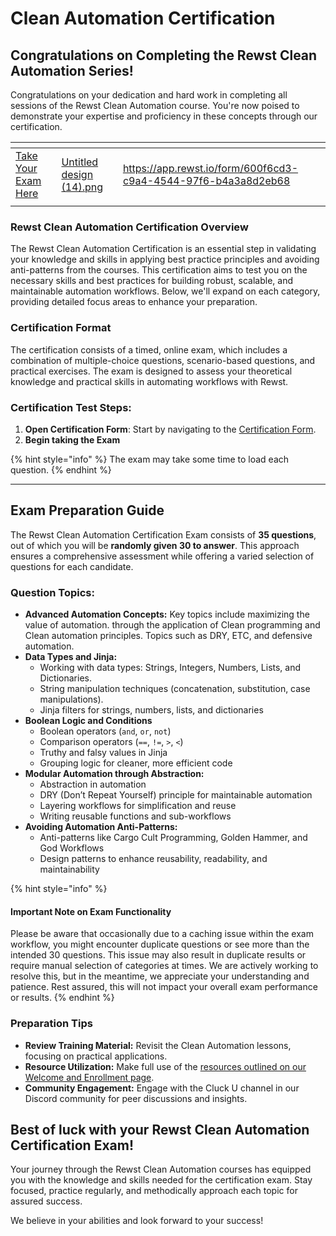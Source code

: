 # Clean Automation Certification

## Congratulations on Completing the Rewst Clean Automation Series!

Congratulations on your dedication and hard work in completing all sessions of the Rewst Clean Automation course. You're now poised to demonstrate your expertise and proficiency in these concepts through our certification.

<table data-card-size="large" data-view="cards"><thead><tr><th></th><th data-hidden data-card-cover data-type="files"></th><th data-hidden data-card-target data-type="content-ref"></th></tr></thead><tbody><tr><td>                    <a href="https://app.rewst.io/form/600f6cd3-c9a4-4544-97f6-b4a3a8d2eb68">Take Your Exam Here</a></td><td><a href="../../.gitbook/assets/Untitled design (14).png">Untitled design (14).png</a></td><td><a href="https://app.rewst.io/form/600f6cd3-c9a4-4544-97f6-b4a3a8d2eb68">https://app.rewst.io/form/600f6cd3-c9a4-4544-97f6-b4a3a8d2eb68</a></td></tr><tr><td></td><td></td><td></td></tr></tbody></table>

### Rewst Clean Automation Certification Overview

The Rewst Clean Automation Certification is an essential step in validating your knowledge and skills in applying best practice principles and avoiding anti-patterns from the courses. This certification aims to test you on the necessary skills and best practices for building robust, scalable, and maintainable automation workflows. Below, we'll expand on each category, providing detailed focus areas to enhance your preparation.

### Certification Format

The certification consists of a timed, online exam, which includes a combination of multiple-choice questions, scenario-based questions, and practical exercises. The exam is designed to assess your theoretical knowledge and practical skills in automating workflows with Rewst.

### Certification Test Steps:

1. **Open Certification Form**: Start by navigating to the [Certification Form](https://app.rewst.io/form/600f6cd3-c9a4-4544-97f6-b4a3a8d2eb68).
2. **Begin taking the Exam**

{% hint style="info" %}
The exam may take some time to load each question.
{% endhint %}



***

## Exam Preparation Guide

The Rewst Clean Automation Certification Exam consists of **35 questions**, out of which you will be **randomly given 30 to answer**. This approach ensures a comprehensive assessment while offering a varied selection of questions for each candidate.

### Question Topics:

* **Advanced Automation Concepts:** Key topics include maximizing the value of automation. through the application of Clean programming and Clean automation principles. Topics such as DRY, ETC, and defensive automation.
* **Data Types and Jinja:**&#x20;
  * Working with data types: Strings, Integers, Numbers, Lists, and Dictionaries.&#x20;
  * String manipulation techniques (concatenation, substitution, case manipulations).&#x20;
  * Jinja filters for strings, numbers, lists, and dictionaries​
* **Boolean Logic and Conditions**
  * Boolean operators (`and`, `or`, `not`)
  * Comparison operators (`==`, `!=`, `>`, `<`)
  * Truthy and falsy values in Jinja
  * Grouping logic for cleaner, more efficient code​
* **Modular Automation through Abstraction:**&#x20;
  * Abstraction in automation
  * DRY (Don’t Repeat Yourself) principle for maintainable automation
  * Layering workflows for simplification and reuse
  * Writing reusable functions and sub-workflows​
* **Avoiding Automation Anti-Patterns:**
  * Anti-patterns like Cargo Cult Programming, Golden Hammer, and God Workflows
  * Design patterns to enhance reusability, readability, and maintainability

{% hint style="info" %}
#### Important Note on Exam Functionality

Please be aware that occasionally due to a caching issue within the exam workflow, you might encounter duplicate questions or see more than the intended 30 questions. This issue may also result in duplicate results or require manual selection of categories at times. We are actively working to resolve this, but in the meantime, we appreciate your understanding and patience. Rest assured, this will not impact your overall exam performance or results.
{% endhint %}

### Preparation Tips

* **Review Training Material:** Revisit the Clean Automation lessons, focusing on practical applications.
* **Resource Utilization:** Make full use of the [resources outlined on our Welcome and Enrollment page](../welcome-and-enrollment.md#learning-resources).
* **Community Engagement:** Engage with the Cluck U channel in our Discord community for peer discussions and insights.

## Best of luck with your Rewst Clean Automation Certification Exam!

Your journey through the Rewst Clean Automation courses has equipped you with the knowledge and skills needed for the certification exam. Stay focused, practice regularly, and methodically approach each topic for assured success.

We believe in your abilities and look forward to your success!
